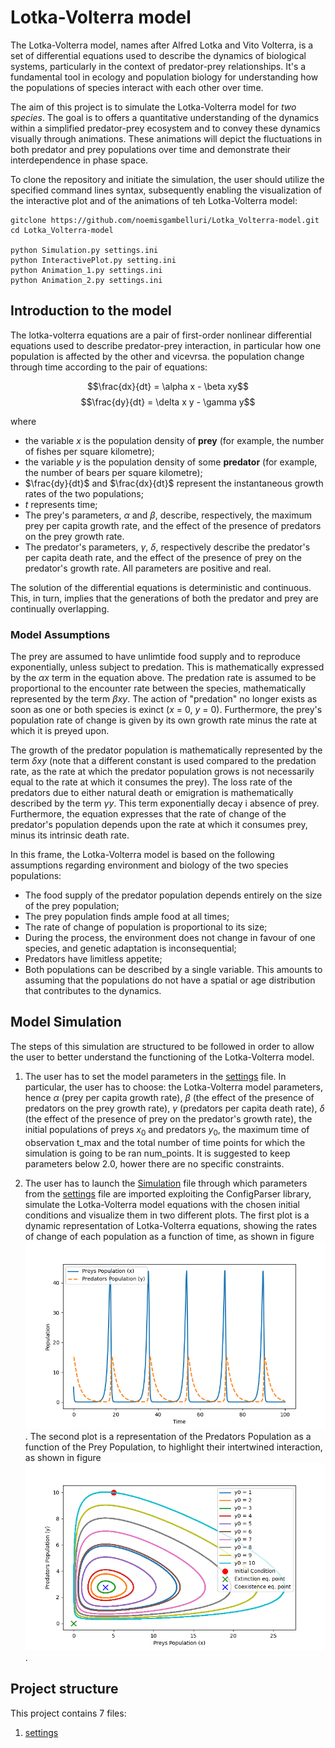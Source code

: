 # Lotka-Volterra model

The Lotka-Volterra model, names after Alfred Lotka and Vito Volterra, is a set of differential equations used to describe the dynamics of biological systems, particularly in the context of predator-prey relationships. It's a fundamental tool in ecology and population biology for understanding how the populations of species interact with each other over time. 

The aim of this project is to simulate the Lotka-Volterra model for *two species*. The goal is to offers a quantitative understanding of the dynamics within a simplified predator-prey ecosystem and to convey these dynamics visually through animations. These animations will depict the fluctuations in both predator and prey populations over time and demonstrate their interdependence in phase space.

To clone the repository and initiate the simulation, the user should utilize the specified command lines syntax, subsequently enabling the visualization of the interactive plot and of the animations of teh Lotka-Volterra model:

    gitclone https://github.com/noemisgambelluri/Lotka_Volterra-model.git
    cd Lotka_Volterra-model

    python Simulation.py settings.ini
    python InteractivePlot.py setting.ini
    python Animation_1.py settings.ini
    python Animation_2.py settings.ini

## Introduction to the model

The lotka-volterra equations are a pair of first-order nonlinear differential equations used to  describe predator-prey interaction, in particular how one population is affected by the other and vicevrsa. the population change through time according to the pair of equations:

$$\frac{dx}{dt} = \alpha x - \beta xy$$
$$\frac{dy}{dt} = \delta x y - \gamma y$$

where 
* the variable *x* is the population density of **prey** (for example, the number of fishes per square kilometre);
* the variable *y* is the population density of some **predator** (for example, the number of bears per square kilometre);
* $\frac{dy}{dt}$ and $\frac{dx}{dt}$ represent the instantaneous growth rates of the two populations;
* *t* represents time;
* The prey's parameters, $\alpha$ and $\beta$, describe, respectively, the maximum prey per capita growth rate, and the effect of the presence of predators on the prey growth rate.
* The predator's parameters, $\gamma$, $\delta$, respectively describe the predator's per capita death rate, and the effect of the presence of prey on the predator's growth rate.
All parameters are positive and real.

The solution of the differential equations is deterministic and continuous. This, in turn, implies that the generations of both the predator and prey are continually overlapping.

### Model Assumptions

The prey are assumed to have unlimtide food supply and to reproduce exponentially, unless subject to predation. This is mathematically expressed by the $\alpha x$ term in the equation above. The predation rate is assumed to be proportional to the encounter rate between the species, mathematically represented by the term $\beta x y$. The action of "predation" no longer exists as soon as one or both species is exinct (*x* = 0, *y* = 0). Furthermore, the prey's population rate of change is given by its own growth rate minus the rate at which it is preyed upon.

The growth of the predator population is mathematically represented by the term $\delta x y$ (note that a different constant is used compared to the predation rate, as the rate at which the predator population grows is not necessarily equal to the rate at which it consumes the prey). The loss rate of the predators due to either natural death or emigration is mathematically described by the term $\gamma y$. This term exponentially decay i absence of prey. Furthermore, the equation expresses that the rate of change of the predator's population depends upon the rate at which it consumes prey, minus its intrinsic death rate.

In this frame, the Lotka-Volterra model is based on the following assumptions regarding environment and biology of the two species populations:
* The food supply of the predator population depends entirely on the size of the prey population;
* The prey population finds ample food at all times;
* The rate of change of population is proportional to its size;
* During the process, the environment does not change in favour of one species, and genetic adaptation is inconsequential;
* Predators have limitless appetite;
* Both populations can be described by a single variable. This amounts to assuming that the populations do not have a spatial or age distribution that contributes to the dynamics.

## Model Simulation

The steps of this simulation are structured to be followed in order to allow the user to better understand the functioning of the Lotka-Volterra model. 

1. The user has to set the model parameters in the [settings](https://github.com/noemisgambelluri/Lotka_Volterra-model/raw/main/settings.ini) file. In particular, the user has to choose: the Lotka-Volterra model parameters, hence $\alpha$ (prey per capita growth rate), $\beta$ (the effect of the presence of predators on the prey growth rate), $\gamma$ (predators per capita death rate), $\delta$ (the effect of the presence of prey on the predator's growth rate), the initial populations of preys $x_{0}$ and predators $y_{0}$, the maximum time of observation t_max and the total number of time points for which the simulation is going to be ran num_points. It is suggested to keep parameters below 2.0, hower there are no specific constraints. 

2. The user has to launch the [Simulation](https://github.com/noemisgambelluri/Lotka_Volterra-model/raw/main/Simulation.py) file through which parameters from the [settings](https://github.com/noemisgambelluri/Lotka_Volterra-model/raw/main/settings.ini) file are imported exploiting the ConfigParser library, simulate the Lotka-Volterra model equations with the chosen initial conditions and visualize them in two different plots. The first plot is a dynamic representation of Lotka-Volterra equations, showing the rates of change of each population as a function of time, as shown in figure ![1](Dynamicplot.png). The second plot is a representation of the Predators Population as a function of the Prey Population, to highlight their intertwined interaction, as shown in figure ![2](phasespaceplot.png). 




## Project structure

This project contains 7 files:

1. [settings](https://github.com/noemisgambelluri/Lotka_Volterra-model/raw/main/settings.ini)
